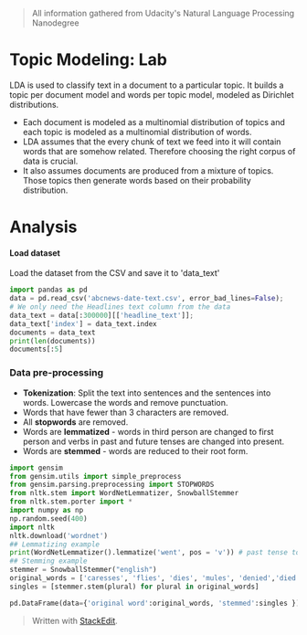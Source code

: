 > All information gathered from Udacity's Natural Language Processing Nanodegree

# Topic Modeling: Lab

LDA is used to classify text in a document to a particular topic. It builds a topic per document model and words per topic model, modeled as Dirichlet distributions.

-   Each document is modeled as a multinomial distribution of topics and each topic is modeled as a multinomial distribution of words.
-   LDA assumes that the every chunk of text we feed into it will contain words that are somehow related. Therefore choosing the right corpus of data is crucial.
-   It also assumes documents are produced from a mixture of topics. Those topics then generate words based on their probability distribution.

# Analysis

#### Load dataset

Load the dataset from the CSV and save it to 'data_text'

```python
import pandas as pd
data = pd.read_csv('abcnews-date-text.csv', error_bad_lines=False);
# We only need the Headlines text column from the data
data_text = data[:300000][['headline_text']];
data_text['index'] = data_text.index
documents = data_text
print(len(documents))
documents[:5]
```
### Data pre-processing

-   **Tokenization**: Split the text into sentences and the sentences into words. Lowercase the words and remove punctuation.
-   Words that have fewer than 3 characters are removed.
-   All  **stopwords**  are removed.
-   Words are  **lemmatized**  - words in third person are changed to first person and verbs in past and future tenses are changed into present.
-   Words are  **stemmed**  - words are reduced to their root form.
```python
import gensim
from gensim.utils import simple_preprocess
from gensim.parsing.preprocessing import STOPWORDS
from nltk.stem import WordNetLemmatizer, SnowballStemmer
from nltk.stem.porter import *
import numpy as np
np.random.seed(400)
import nltk
nltk.download('wordnet')
## Lemmatizing example
print(WordNetLemmatizer().lemmatize('went', pos = 'v')) # past tense to present tense
## Stemming example
stemmer = SnowballStemmer("english")
original_words = ['caresses', 'flies', 'dies', 'mules', 'denied','died', 'agreed', 'owned', 'humbled', 'sized','meeting', 'stating', 'siezing', 'itemization','sensational', 'traditional', 'reference', 'colonizer','plotted']
singles = [stemmer.stem(plural) for plural in original_words]

pd.DataFrame(data={'original word':original_words, 'stemmed':singles })
```
> Written with [StackEdit](https://stackedit.io/).
<!--stackedit_data:
eyJoaXN0b3J5IjpbODI4OTkyMjA4LC0xNTk1NjAyMDA4XX0=
-->